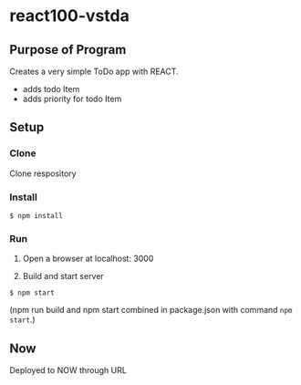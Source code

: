 # react100-vstda

## Purpose of Program
Creates a very simple ToDo app with REACT.

- adds todo Item
- adds priority for todo Item
## Setup

### Clone
Clone respository
### Install
```
$ npm install
```
### Run
1. Open a browser at localhost: 3000

2. Build and start server
```
$ npm start
```
(npm run build and npm start combined in package.json with command `npm start`.)

## Now
Deployed to NOW through URL
>
